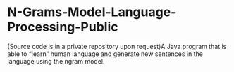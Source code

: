 # N-Grams-Model-Language-Processing-Public
(Source code is in a private repository upon request)A Java program that is able to “learn” human language and generate new sentences in the language using the ngram model.
